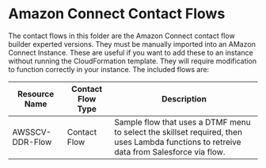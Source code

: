 # Amazon Connect Contact Flows
The contact flows in this folder are the Amazon Connect contact flow builder experted versions. They must be manually imported into an AMazon Connect Instance. These are useful if you want to add these to an instance without running the CloudFormation template. They will require modification to function correctly in your instance. The included flows are:

Resource Name | Contact Flow Type | Description
------------ | ------------- | -------------
AWSSCV-DDR-Flow | Contact Flow | Sample flow that uses a DTMF menu to select the skillset required, then uses Lambda functions to retreive data from Salesforce via flow.

